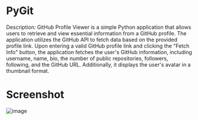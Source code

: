 # PyGit
Description:
GitHub Profile Viewer is a simple Python application that allows users to retrieve and view essential information from a GitHub profile. The application utilizes the GitHub API to fetch data based on the provided profile link. Upon entering a valid GitHub profile link and clicking the "Fetch Info" button, the application fetches the user's GitHub information, including username, name, bio, the number of public repositories, followers, following, and the GitHub URL. Additionally, it displays the user's avatar in a thumbnail format.


# Screenshot
![image](https://github.com/peacekeeper09/PyGit/assets/80287027/6b52b574-3984-482f-9d9f-fd1d365d49f8)
